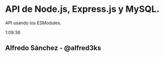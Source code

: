 # API de Node.js, Express.js y MySQL.

API usando los ESModules.

1:09:36


## Alfredo Sánchez - @alfred3ks